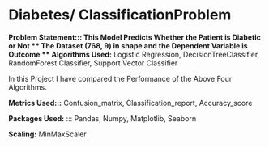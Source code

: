 # Diabetes/ ClassificationProblem
**Problem Statement::: This Model Predicts Whether the Patient is Diabetic or Not
**
The Dataset (768, 9) in shape and the Dependent Variable is Outcome
**
Algorithms Used:** Logistic Regression, DecisionTreeClassifier, RandomForest Classifier, Support Vector Classifier

In this Project I have compared the Performance of the Above Four Algorithms.


**Metrics Used:::** Confusion_matrix, Classification_report, Accuracy_score

**Packages Used:**   ::: Pandas, Numpy, Matplotlib, Seaborn

**Scaling:**  MinMaxScaler

